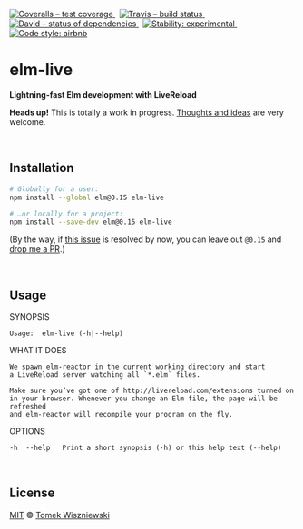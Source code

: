 [![Coveralls – test coverage
](https://img.shields.io/coveralls/tomekwi/elm-live.svg?style=flat-square)
](https://coveralls.io/r/tomekwi/elm-live)
 [![Travis – build status
](https://img.shields.io/travis/tomekwi/elm-live/master.svg?style=flat-square)
](https://travis-ci.org/tomekwi/elm-live)
 [![David – status of dependencies
](https://img.shields.io/david/tomekwi/elm-live.svg?style=flat-square)
](https://david-dm.org/tomekwi/elm-live)
 [![Stability: experimental
](https://img.shields.io/badge/stability-experimental-yellow.svg?style=flat-square)
](https://nodejs.org/api/documentation.html#documentation_stability_index)
 [![Code style: airbnb
](https://img.shields.io/badge/code%20style-airbnb-777777.svg?style=flat-square)
](https://github.com/airbnb/javascript)




elm-live
========

**Lightning-fast Elm development with LiveReload**


**Heads up!** This is totally a work in progress. [Thoughts and ideas][] are very welcome.

[Thoughts and ideas]:  https://github.com/tomekwi/elm-live/issues




<a                                                 id="/installation"></a>&nbsp;

Installation
------------

```sh
# Globally for a user:
npm install --global elm@0.15 elm-live

# …or locally for a project:
npm install --save-dev elm@0.15 elm-live
```

(By the way, if [this issue](https://github.com/elm-lang/elm-platform/issues/100#issuecomment-155547605) is resolved by now, you can leave out `@0.15` and [drop me a PR](https://github.com/tomekwi/elm-live#fork-destination-box).)




<a                                                        id="/usage"></a>&nbsp;

Usage
-----

<!-- @doxie.inject start -->
<!-- Don’t remove or change the comment above – that can break automatic updates. -->
  SYNOPSIS

    Usage:  elm-live (-h|--help)


  WHAT IT DOES

    We spawn elm-reactor in the current working directory and start
    a LiveReload server watching all `*.elm` files.

    Make sure you’ve got one of http://livereload.com/extensions turned on
    in your browser. Whenever you change an Elm file, the page will be refreshed
    and elm-reactor will recompile your program on the fly.


  OPTIONS

    -h  --help   Print a short synopsis (-h) or this help text (--help)
<!-- Don’t remove or change the comment below – that can break automatic updates. More info at <http://npm.im/doxie.inject>. -->
<!-- @doxie.inject end -->



<a                                                      id="/license"></a>&nbsp;

License
-------

[MIT][] © [Tomek Wiszniewski][]

[MIT]: ./License.md
[Tomek Wiszniewski]: https://github.com/tomekwi

